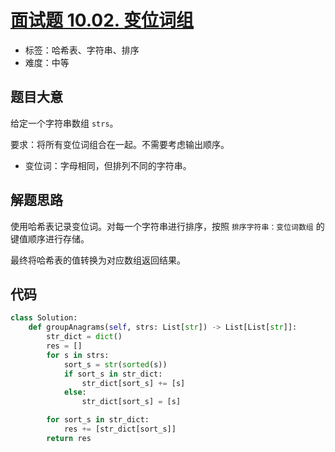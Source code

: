 # [面试题 10.02. 变位词组](https://leetcode-cn.com/problems/group-anagrams-lcci/)

- 标签：哈希表、字符串、排序
- 难度：中等

## 题目大意

给定一个字符串数组 `strs`。

要求：将所有变位词组合在一起。不需要考虑输出顺序。

- 变位词：字母相同，但排列不同的字符串。

## 解题思路

使用哈希表记录变位词。对每一个字符串进行排序，按照 `排序字符串：变位词数组` 的键值顺序进行存储。

最终将哈希表的值转换为对应数组返回结果。

## 代码

```Python
class Solution:
    def groupAnagrams(self, strs: List[str]) -> List[List[str]]:
        str_dict = dict()
        res = []
        for s in strs:
            sort_s = str(sorted(s))
            if sort_s in str_dict:
                str_dict[sort_s] += [s]
            else:
                str_dict[sort_s] = [s]

        for sort_s in str_dict:
            res += [str_dict[sort_s]]
        return res
```

